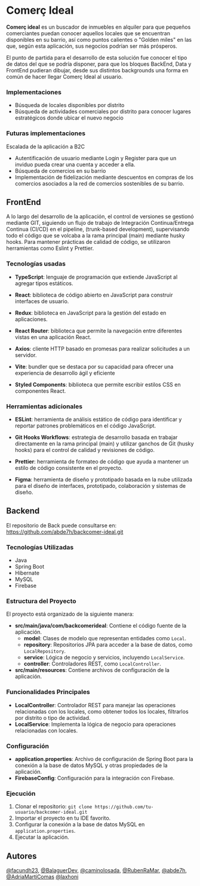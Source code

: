 # Comerç Ideal

**Comerç ideal** es un buscador de inmuebles en alquiler para que pequeños comerciantes puedan conocer aquellos locales que se encuentran disponibles en su barrio, así como puntos calientes o "Golden miles" en las que, según esta aplicación, sus negocios podrían ser más prósperos.

El punto de partida para el desarrollo de esta solución fue conocer el tipo de datos del que se podría disponer, para que los bloques BackEnd, Data y FrontEnd pudieran dibujar, desde sus distintos backgrounds una forma en común de hacer llegar Comerç Ideal al usuario.

### Implementaciones

- Búsqueda de locales disponibles por distrito
- Búsqueda de actividades comerciales por distrito para conocer lugares estratégicos donde ubicar el nuevo negocio

### Futuras implementaciones

Escalada de la aplicación a B2C

- Autentificación de usuario mediante Login y Register para que un inviduo pueda crear una cuenta y acceder a ella.
- Búsqueda de comercios en su barrio
- Implementación de fidelización mediante descuentos en compras de los comercios asociados a la red de comercios sostenibles de su barrio.

## FrontEnd

A lo largo del desarrollo de la aplicación, el control de versiones se gestionó mediante GIT, siguiendo un flujo de trabajo de Integración Continua/Entrega Continua (CI/CD) en el pipeline, (trunk-based development), supervisando todo el código que se volcaba a la rama principal (main) mediante husky hooks. Para mantener prácticas de calidad de código, se utilizaron herramientas como Eslint y Prettier.

### Tecnologías usadas

- **TypeScript**: lenguaje de programación que extiende JavaScript al agregar tipos estáticos.

- **React**: biblioteca de código abierto en JavaScript para construir interfaces de usuario.

- **Redux**: biblioteca en JavaScript para la gestión del estado en aplicaciones.

- **React Router**: biblioteca que permite la navegación entre diferentes vistas en una aplicación React.

- **Axios**: cliente HTTP basado en promesas para realizar solicitudes a un servidor.

- **Vite**: bundler que se destaca por su capacidad para ofrecer una experiencia de desarrollo ágil y eficiente

- **Styled Components**: biblioteca que permite escribir estilos CSS en componentes React.

### Herramientas adicionales

- **ESLint**: herramienta de análisis estático de código para identificar y reportar patrones problemáticos en el código JavaScript.

- **Git Hooks Workflows**: estrategia de desarrollo basada en trabajar directamente en la rama principal (main) y utilizar ganchos de Git (husky hooks) para el control de calidad y revisiones de código.

- **Prettier**: herramienta de formateo de código que ayuda a mantener un estilo de código consistente en el proyecto.

- **Figma**: herramienta de diseño y prototipado basada en la nube utilizada para el diseño de interfaces, prototipado, colaboración y sistemas de diseño.

## Backend

El repositorio de Back puede consultarse en: https://github.com/abde7h/backcomer-ideal.git

### Tecnologías Utilizadas

- Java
- Spring Boot
- Hibernate
- MySQL
- Firebase

### Estructura del Proyecto

El proyecto está organizado de la siguiente manera:

- **src/main/java/com/backcomerideal**: Contiene el código fuente de la aplicación.
  - **model**: Clases de modelo que representan entidades como `Local`.
  - **repository**: Repositorios JPA para acceder a la base de datos, como `LocalRepository`.
  - **service**: Lógica de negocio y servicios, incluyendo `LocalService`.
  - **controller**: Controladores REST, como `LocalController`.
- **src/main/resources**: Contiene archivos de configuración de la aplicación.

### Funcionalidades Principales

- **LocalController**: Controlador REST para manejar las operaciones relacionadas con los locales, como obtener todos los locales, filtrarlos por distrito o tipo de actividad.
- **LocalService**: Implementa la lógica de negocio para operaciones relacionadas con locales.

### Configuración

- **application.properties**: Archivo de configuración de Spring Boot para la conexión a la base de datos MySQL y otras propiedades de la aplicación.
- **FirebaseConfig**: Configuración para la integración con Firebase.

### Ejecución

1. Clonar el repositorio: `git clone https://github.com/tu-usuario/backcomer-ideal.git`
2. Importar el proyecto en tu IDE favorito.
3. Configurar la conexión a la base de datos MySQL en `application.properties`.
4. Ejecutar la aplicación.

## Autores

[@facundh23](https://github.com/facundh23),
[@BalaguerDev](https://github.com/BalaguerDev),
[@caminolosada](https://github.com/caminolosada),
[@RubenRaMar](https://github.com/RubenRaMar),
[@abde7h](https://github.com/abde7h),
[@AdriaMartiComas](https://github.com/AdriaMartiComas)
[@laxhoni](https://github.com/laxhoni)
